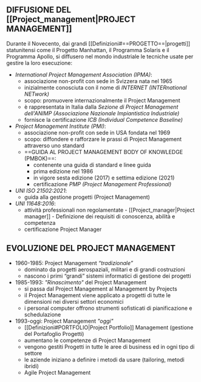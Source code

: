 ## DIFFUSIONE DEL [[Project_management|PROJECT MANAGEMENT]]
Durante il Novecento, dai grandi [[Definizioni#==PROGETTO==|progetti]] statunitensi come il Progetto Manhattan, il Programma Solaris e il Programma Apollo, si diffusero nel mondo industriale le tecniche usate per gestire la loro esecuzione:
- _International Project Management Association (IPMA)_:
	- associazione non-profit con sede in Svizzera nata nel 1965
	- inizialmente conosciuta con il nome di _INTERNET (INTERnational NETwork)_
	- scopo: promuovere internazionalmente il Project Management
	- è rappresentata in Italia dalla _Sezione di Project Management dell'ANIMP (Associazione Nazionale Impiantistica Industriale)_
	- fornisce la certificazione _ICB (Individual Competence Baseline)_
- _Project Management Institute (PMI)_:
	- associazione non-profit con sede in USA fondata nel 1969
	- scopo: diffondere e rafforzare le prassi di Project Management attraverso uno standard
	- ==GUIDA AL PROJECT MANAGEMENT BODY OF KNOWLEDGE (PMBOK)==:
		- contenente una guida di standard e linee guida
		- prima edizione nel 1986
		- in vigore sesta edizione (2017) e settima edizione (2021)
		- certificazione _PMP (Project Management Professional)_
- _UNI ISO 21502:2021_: 
	- guida alla gestione progetti (Project Management)
- _UNI 11648:2016_:
	- attività professionali non regolamentate - [[Project_manager|Project manager]] - Definizione dei requisiti di conoscenza, abilità e competenza
	- certificazione Project Manager

## EVOLUZIONE DEL PROJECT MANAGEMENT
- 1960-1985: Project Management _“tradizionale”_
	- dominato da progetti aerospaziali, militari e di grandi costruzioni
	- nascono i primi “grandi” sistemi informatici di gestione dei progetti
- 1985-1993: _"Rinascimento"_ del Project Management
	- si passa dal Project Management al Management by Projects
	- iI Project Management viene applicato a progetti di tutte le dimensioni nei diversi settori economici
	- i personal computer offrono strumenti sofisticati di pianificazione e schedulazione
- 1993-oggi: Project Management _"oggi"_
	- [[Definizioni#PORTFOLIO|Project Portfolio]] Management (gestione del Portafoglio Progetti)
	- aumentano le competenze di Project Management
	- vengono gestiti Progetti in tutte le aree di business ed in ogni tipo di settore
	- le aziende iniziano a definire i metodi da usare (tailoring, metodi ibridi)
	- Agile Project Management